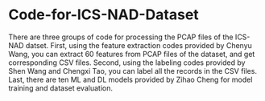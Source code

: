 # Code-for-ICS-NAD-Dataset
There are three groups of code for processing the PCAP files of the ICS-NAD datset.
First, using the feature extraction codes provided by Chenyu Wang, you can extract 60 features from PCAP files of the dataset, and get  corresponding CSV files. Second, using the labeling codes provided by Shen Wang and Chengxi Tao, you can label all the records in the CSV files. Last, there are ten ML and DL models provided by Zihao Cheng for model training and dataset evaluation.

